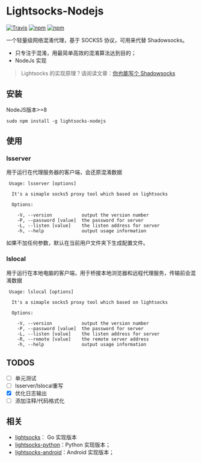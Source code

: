# Lightsocks-Nodejs
[![Travis](https://img.shields.io/travis/chrisyer/lightsocks-nodejs.svg)](https://github.com/chrisyer/lightsocks-nodejs)
[![npm](https://img.shields.io/npm/v/lightsocks-nodejs.svg)](https://www.npmjs.com/package/lightsocks-nodejs)
[![npm](https://img.shields.io/npm/l/lightsocks-nodejs.svg)](https://www.npmjs.com/package/lightsocks-nodejs)


一个轻量级网络混淆代理，基于 SOCKS5 协议，可用来代替 Shadowsocks。

- 只专注于混淆，用最简单高效的混淆算法达到目的；
- NodeJs 实现

>Lightsocks 的实现原理？请阅读文章：[你也能写个 Shadowsocks](https://github.com/gwuhaolin/blog/issues/12)

## 安装
NodeJS版本>=8

```
sudo npm install -g lightsocks-nodejs
```

## 使用

### lsserver
用于运行在代理服务器的客户端，会还原混淆数据
```
 Usage: lsserver [options]

  It's a simaple socks5 proxy tool which based on lightsocks

  Options:

    -V, --version           output the version number
    -P, --password [value]  the password for server
    -L, --listen [value]    the listen address for server
    -h, --help              output usage information

```
如果不加任何参数，默认在当前用户文件夹下生成配置文件。

### lslocal
用于运行在本地电脑的客户端，用于桥接本地浏览器和远程代理服务，传输前会混淆数据

```
 Usage: lslocal [options]

  It's a simaple socks5 proxy tool which based on lightsocks

  Options:

    -V, --version           output the version number
    -P, --password [value]  the password for server
    -L, --listen [value]    the listen address for server
    -R, --remote [value]    the remote server address
    -h, --help              output usage information

```

## TODOS

- [ ] 单元测试
- [ ] lsserver/lslocal重写
- [x] 优化日志输出
- [ ] 添加注释/代码格式化

## 相关
- [lightsocks](https://github.com/gwuhaolin/lightsocks)： Go 实现版本
- [lightsocks-python](https://github.com/linw1995/lightsocks-python)：Python 实现版本；
- [lightsocks-android](https://github.com/XanthusL/LightSocks-Android)：Android 实现版本；
